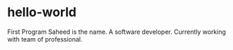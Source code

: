 # hello-world
First Program
Saheed is the name. A software developer. Currently working with team of professional.
